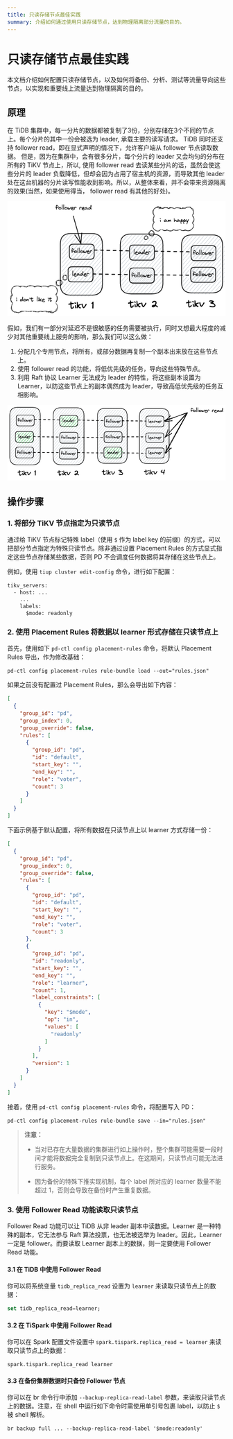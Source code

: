```yaml
---
title: 只读存储节点最佳实践
summary: 介绍如何通过使用只读存储节点，达到物理隔离部分流量的目的。
---
```


# 只读存储节点最佳实践

本文档介绍如何配置只读存储节点，以及如何将备份、分析、测试等流量导向这些节点，以实现和重要线上流量达到物理隔离的目的。

## 原理

在 TiDB 集群中，每一分片的数据都被复制了3份，分别存储在3个不同的节点上。每个分片的其中一份会被选为 leader, 承载主要的读写请求。 TiDB 同时还支持 follower read，即在显式声明的情况下，允许客户端从 follower 节点读取数据。 但是，因为在集群中，会有很多分片，每个分片的 leader 又会均匀的分布在所有的 TiKV 节点上，所以,
使用 follower read 去读某些分片的话，虽然会使这些分片的 leader 负载降低，但却会因为占用了宿主机的资源，而导致其他 leader 处在这台机器的分片读写性能收到影响。所以，从整体来看，并不会带来资源隔离的效果(当然，如果使用得当， follower read 有其他的好处)。

![without-read-only-nodes](/media/readonly-nodes-figure1.png)

假如，我们有一部分对延迟不是很敏感的任务需要被执行，同时又想最大程度的减少对其他重要线上服务的影响，那么我们可以这么做：

1. 分配几个专用节点，将所有，或部分数据再复制一个副本出来放在这些节点上。
2. 使用 follower read 的功能，将低优先级的任务，导向这些特殊节点。
3. 利用 Raft 协议 Learner 无法成为 leader 的特性，将这些副本设置为 Learner，以防这些节点上的副本偶然成为 leader，导致高低优先级的任务互相影响。

![with-read-only-nodes](/media/readonly-nodes-figure2.png)

## 操作步骤

### 1. 将部分 TiKV 节点指定为只读节点

通过给 TiKV 节点标记特殊 label（使用 `$` 作为 label key 的前缀）的方式，可以把部分节点指定为特殊只读节点。除非通过设置 Placement Rules 的方式显式指定这些节点存储某些数据，否则 PD 不会调度任何数据将其存储在这些节点上。

例如，使用 `tiup cluster edit-config` 命令，进行如下配置：

```
tikv_servers:
  - host: ...
    ...
    labels:
      $mode: readonly
```

### 2. 使用 Placement Rules 将数据以 learner 形式存储在只读节点上

首先，使用如下 `pd-ctl config placement-rules` 命令，将默认 Placement Rules 导出，作为修改基础：

```shell
pd-ctl config placement-rules rule-bundle load --out="rules.json"
```

如果之前没有配置过 Placement Rules，那么会导出如下内容：

```json
[
  {
    "group_id": "pd",
    "group_index": 0,
    "group_override": false,
    "rules": [
      {
        "group_id": "pd",
        "id": "default",
        "start_key": "",
        "end_key": "",
        "role": "voter",
        "count": 3
      }
    ]
  }
]
```

下面示例基于默认配置，将所有数据在只读节点上以 learner 方式存储一份：

```json
[
  {
    "group_id": "pd",
    "group_index": 0,
    "group_override": false,
    "rules": [
      {
        "group_id": "pd",
        "id": "default",
        "start_key": "",
        "end_key": "",
        "role": "voter",
        "count": 3
      },
      {
        "group_id": "pd",
        "id": "readonly",
        "start_key": "",
        "end_key": "",
        "role": "learner",
        "count": 1,
        "label_constraints": [
          {
            "key": "$mode",
            "op": "in",
            "values": [
              "readonly"
            ]
          }
        ],
        "version": 1
      }
    ]
  }
]
```

接着，使用 `pd-ctl config placement-rules` 命令，将配置写入 PD：

```shell
pd-ctl config placement-rules rule-bundle save --in="rules.json"
```

> **注意：**
>
> - 当对已存在大量数据的集群进行如上操作时，整个集群可能需要一段时间才能将数据完全复制到只读节点上。在这期间，只读节点可能无法进行服务。
>
> - 因为备份的特殊下推实现机制，每个 label 所对应的 learner 数量不能超过 1，否则会导致在备份时产生重复数据。

### 3. 使用 Follower Read 功能读取只读节点

Follower Read 功能可以让 TiDB 从非 leader 副本中读数据。Learner 是一种特殊的副本，它无法参与 Raft 算法投票，也无法被选举为 leader。因此，Learner 一定是 follower。而要读取 Learner 副本上的数据，则一定要使用 Follower Read 功能。

#### 3.1 在 TiDB 中使用 Follower Read

你可以将系统变量 `tidb_replica_read` 设置为 `learner` 来读取只读节点上的数据：

```sql
set tidb_replica_read=learner;
```

#### 3.2 在 TiSpark 中使用 Follower Read

你可以在 Spark 配置文件设置中 `spark.tispark.replica_read = learner` 来读取只读节点上的数据：

```
spark.tispark.replica_read learner 
```

#### 3.3 在备份集群数据时只备份 Follower 节点

你可以在 br 命令行中添加 `--backup-replica-read-label` 参数，来读取只读节点上的数据。注意，在 shell 中运行如下命令时需使用单引号包裹 label，以防止 `$` 被 shell 解析。

```shell
br backup full ... --backup-replica-read-label '$mode:readonly'
``` 
